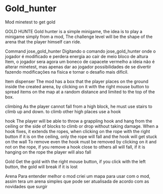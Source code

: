 # Gold_hunter
Mod minetest to get gold

GOLD HUNTE Gold hunter is a simple minigame, the idea is to play a minigame simply from a mod,
The challenge level will be the shape of the arena that the player himself can ride.

Command jose_gold_hunter
Digitando o comando jose_gold_hunter onde o jogador é modificado e perdera energia ao cair de meio bloco de altura Item, o jogador sera agora um boneco de capacete vermelho a ideia não é alterar minetest, mas apenas dar ao jogador possibilidades de se divertir fazendo modificações na fisica e tornar o desafio mais dificil.

Item dispenser
The mod has a box that the player places on the ground inside the created arena, by clicking on it with the right mouse button to spread items on the map at a random distance and limited to the top of the box.

climbing
As the player cannot fall from a high block, he must use stairs to climb up and down.
to climb other high places use a hook

hook
The player will be able to throw a grappling hook and hang from the ceiling or the side of blocks to climb or drop without taking damage.
When a hook fixes, it extends the ropes, when clicking on the rope with the right button if it is on the ceiling, only the rope will fall and the hook will get stuck on the wall
To remove even the hook must be removed by clicking on it and not on the rope, if you remove a hook close to others all will fall, if it is hanging on the rope the player will also fall


Gold
Get the gold with the right mouse button, if you click with the left button, the gold will break if it is lost

Arena
Para entender melhor o mod criei um mapa para usar com o mod, assim tera um arena simples que pode ser atualisada de acordo com as novidades que surgir
